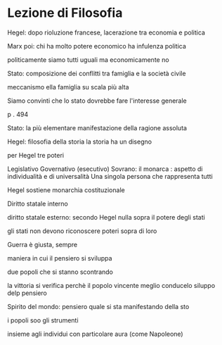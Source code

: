 # Lezione di Filosofia


Hegel: dopo rioluzione francese, lacerazione tra economia e politica

Marx poi: chi ha molto potere economico ha infulenza politica


politicamente siamo tutti uguali ma economicamente no


Stato: composizione dei conflitti tra famiglia e la società civile


meccanismo ella famiglia su scala più alta


Siamo convinti che lo stato dovrebbe fare l'interesse generale


p . 494



Stato: la più elementare manifestazione della ragione assoluta

Hegel: filosofia della storia
la storia ha un disegno

per Hegel tre poteri

Legislativo
Governativo (esecutivo)
Sovrano: il monarca : aspetto di individualità e di universalità
Una singola persona che rappresenta tutti

Hegel sostiene monarchia costituzionale

Diritto statale interno


diritto statale esterno:
secondo Hegel nulla sopra il potere degli stati

gli stati non devono riconoscere poteri sopra di loro

Guerra è giusta, sempre

maniera in cui il pensiero si sviluppa

due popoli che si stanno scontrando


la vittoria si verifica perchè il popolo vincente meglio conducelo siluppo delp pensiero

Spirito del mondo: pensiero quale si sta manifestando della sto

i popoli soo gli strumenti

insieme agli individui con particolare aura (come Napoleone)
<!--stackedit_data:
eyJoaXN0b3J5IjpbMTg4MjkyNjYzOCwxODIzODMxNjI5LC0xMD
U5MjAwMzUsLTEwNzk0NTU5NzRdfQ==
-->